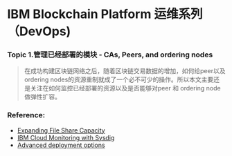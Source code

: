 # IBM Blockchain Platform 运维系列 （DevOps)

### Topic 1.管理已经部署的模块 - CAs, Peers, and ordering nodes

> 在成功构建区块链网络之后，随着区块链交易数据的增加，如何给peer以及ordering nodes的资源重制就成了一个必不可少的操作。所以本文主要还是关注在如何监控已经部署的资源以及是否能够对peer 和 ordering node做弹性扩容。


### Reference:
- [Expanding File Share Capacity](https://cloud.ibm.com/docs/FileStorage?topic=FileStorage-expandCapacity&locale=en)
- [IBM Cloud Monitoring with Sysdig](https://cloud.ibm.com/docs/Monitoring-with-Sysdig?topic=Monitoring-with-Sysdig-getting-started)
- [Advanced deployment options](https://cloud.ibm.com/docs/blockchain-sw-25?topic=blockchain-sw-25-ibp-console-adv-deployment#ibp-console-adv-deployment-peers-sizing-creation)